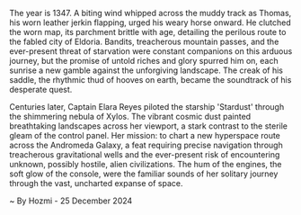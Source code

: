 
The year is 1347.  A biting wind whipped across the muddy track as Thomas, his worn leather jerkin flapping, urged his weary horse onward.  He clutched the worn map, its parchment brittle with age, detailing the perilous route to the fabled city of Eldoria.  Bandits, treacherous mountain passes, and the ever-present threat of starvation were constant companions on this arduous journey, but the promise of untold riches and glory spurred him on, each sunrise a new gamble against the unforgiving landscape.  The creak of his saddle, the rhythmic thud of hooves on earth, became the soundtrack of his desperate quest.


Centuries later, Captain Elara Reyes piloted the starship 'Stardust' through the shimmering nebula of Xylos.  The vibrant cosmic dust painted breathtaking landscapes across her viewport, a stark contrast to the sterile gleam of the control panel.  Her mission: to chart a new hyperspace route across the Andromeda Galaxy, a feat requiring precise navigation through treacherous gravitational wells and the ever-present risk of encountering unknown, possibly hostile, alien civilizations. The hum of the engines, the soft glow of the console, were the familiar sounds of her solitary journey through the vast, uncharted expanse of space.

~ By Hozmi - 25 December 2024
